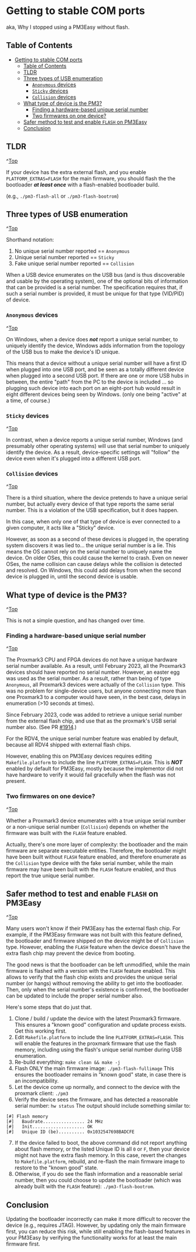 <a id="Top"></a>

# Getting to stable COM ports

aka, Why I stopped using a PM3Easy without flash.

## Table of Contents
- [Getting to stable COM ports](#getting-to-stable-com-ports)
  - [Table of Contents](#table-of-contents)
  - [TLDR](#tldr)
  - [Three types of USB enumeration](#three-types-of-usb-enumeration)
    - [`Anonymous` devices](#anonymous-devices)
    - [`Sticky` devices](#sticky-devices)
    - [`Collision` devices](#collision-devices)
  - [What type of device is the PM3?](#what-type-of-device-is-the-pm3)
    - [Finding a hardware-based unique serial number](#finding-a-hardware-based-unique-serial-number)
    - [Two firmwares on one device?](#two-firmwares-on-one-device)
  - [Safer method to test and enable `FLASH` on PM3Easy](#safer-method-to-test-and-enable-flash-on-pm3easy)
  - [Conclusion](#conclusion)

## TLDR
^[Top](#top)

If your device has the extra external flash, and you
enable `PLATFORM_EXTRAS=FLASH` for the main firmware,
you should flash the the bootloader ***at least once***
with a flash-enabled bootloader build.

(e.g., `./pm3-flash-all` or `./pm3-flash-bootrom`)

## Three types of USB enumeration
^[Top](#top)

Shorthand notation:
1. No unique serial number reported == `Anonymous`
2. Unique serial number reported == `Sticky`
3. Fake unique serial number reported == `Collision`

When a USB device enumerates on the USB bus (and is thus
discoverable and usable by the operating system), one of
the optional bits of information that can be provided is
a serial number.  The specification requires that, if such
a serial number is provided, it must be unique for that
type (VID/PID) of device.

### `Anonymous` devices
^[Top](#top)

On Windows, when a device does ***not*** report a unique
serial number, to uniquely identify the device, Windows
adds information from the topology of the USB bus to
make the device's ID unique.

This means that a device without a unique serial number
will have a first ID when plugged into one USB port, and
be seen as a totally different device when plugged into
a second USB port.  If there are one or more USB hubs in
between, the entire "path" from the PC to the device is
included ... so plugging such device into each port on
an eight-port hub would result in eight different devices
being seen by Windows. (only one being "active" at a
time, of course.)

### `Sticky` devices
^[Top](#top)

In contrast, when a device reports a unique serial number,
Windows (and presumably other operating systems) will
use that serial number to uniquely identify the device.
As a result, device-specific settings will "follow" the
device even when it's plugged into a different USB port.

### `Collision` devices
^[Top](#top)

There is a third situation, where the device pretends
to have a unique serial number, but actually every
device of that type reports the same serial number.
This is a violation of the USB specification, but
it does happen.

In this case, when only one of that type of device
is ever connected to a given computer, it acts like
a "Sticky" device.

However, as soon as a second of these devices is plugged
in, the operating system discovers it was lied to...
the unique serial number is a lie.  This means the OS
cannot rely on the serial number to uniquely name the
device.  On older OSes, this could cause the kernel to
crash.  Even on newer OSes, the name collision can cause
delays while the collision is detected and resolved.
On Windows, this could add delays from when the second
device is plugged in, until the second device is usable.

## What type of device is the PM3?
^[Top](#top)

This is not a simple question, and has changed over time.

### Finding a hardware-based unique serial number
^[Top](#top)

The Proxmark3 CPU and FPGA devices do not have a unique
hardware serial number available.  As a result, until
February 2023, all the Proxmark3 devices should have
reported no serial number.  However, an easter egg was
used as the serial number.  As a result, rather than
being of type `Anonymous`, all Proxmark3 devices were
actually of the `Collision` type.  This was no problem
for single-device users, but anyone connecting more than
one Proxmark3 to a computer would have seen, in the
best case, delays in enumeration (>10 seconds at times).

Since February 2023, code was added to retrieve a unique
serial number from the external flash chip, and use that
as the proxmark's USB serial number also.
(See PR [#1914](https://github.com/RfidResearchGroup/proxmark3/pull/1914).)

For the RDV4, the unique serial number feature was
enabled by default, because all RDV4 shipped with
external flash chips.

However, enabling this on PM3Easy devices requires editing
`Makefile.platform` to include the line
`PLATFORM_EXTRAS=FLASH`. This is ***NOT*** enabled by
default for PM3Easy, mostly because the implementor did not
have hardware to verify it would fail gracefully when
the flash was not present.


### Two firmwares on one device?
^[Top](#top)

Whether a Proxmark3 device enumerates with a true unique
serial number or a non-unique serial number (`Collision`)
depends on whether the firmware was built with the
`FLASH` feature enabled.

Actually, there's one more layer of complexity:
the bootloader and the main firmware are separate
executable entities.  Therefore, the bootloader might
have been built without `FLASH` feature enabled, and
therefore enumerate as the `Collision` type device
with the fake serial number, while the main firmware
may have been built with the `FLASH` feature enabled,
and thus report the true unique serial number.

## Safer method to test and enable `FLASH` on PM3Easy
^[Top](#top)

Many users won't know if their PM3Easy has the external
flash chip.  For example, if the PM3Easy firmware was
not built with this feature defined, the bootloader and
firmware shipped on the device might be of `Collision`
type.  However, enabling the `FLASH` feature when the
device doesn't have the extra flash chip may prevent
the device from booting.

The good news is that the bootloader can be left
unmodified, while the main firmware is flashed with
a version with the `FLASH` feature enabled.  This allows
to verify that the flash chip exists and provides the
unique serial number (or hangs) without removing the
ability to get into the bootloader.  Then, only when
the serial number's existence is confirmed, the bootloader
can be updated to include the proper serial number also.

Here's some steps that do just that.

1. Clone / build / update the device with the latest
   Proxmark3 firmware.  This ensures a "known good"
   configuration and update process exists.  Get this
   working first.
2. Edit `Makefile.platform` to include the line
    `PLATFORM_EXTRAS=FLASH`.  This will enable the
   features in the proxmark firmware that use the flash
   memory, including using the flash's unique serial number
   during USB enumeration.
3. Re-build everything:
   `make clean && make -j`
4. Flash ONLY the main firmware image:
   `./pm3-flash-fullimage`
   This ensures the bootloader remains in "known good"
   state, in case there is an incompatibility.
5. Let the device come up normally, and connect to
   the device with the proxmark client:  `./pm3`
6. Verify the device sees the firmware, and has detected
   a reasonable serial number: `hw status`
   The output should include something similar to:
```text
[#] Flash memory
[#]   Baudrate................ 24 MHz
[#]   Init.................... OK
[#]   Unique ID (be).......... 0x1032547698BADCFE
```
7. If the device failed to boot, the above command did
   not report anything about flash memory, or the listed
   Unique ID is all `0` or `F`, then your device might
   not have the extra flash memory.  In this case, revert
   the changes to `Makefile.platform`, rebuild, and re-flash
   the main firmware image to restore to the "known good"
   state.
8. Otherwise, if you do see the flash information and a
   reasonable serial number, then you could choose to 
   update the bootloader (which was already built with
   the `FLASH` feature): `./pm3-flash-bootrom`.


## Conclusion

Updating the bootloader incorrectly can make it more
difficult to recover the device (e.g., requires JTAG).
However, by updating only the main firmware first,
you can reduce this risk, while still enabling the
flash-based features in your PM3Easy by verifying the
functionality works for at least the main firmware first.


